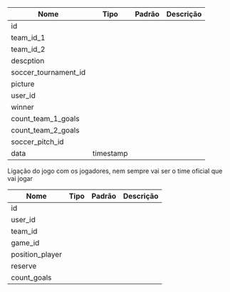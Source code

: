 | Nome | Tipo | Padrão | Descrição |
|------|------|--------|-----------|
| id |  |  |  |
| team_id_1 |  |  |  |
| team_id_2 |  |  |  |
| descption |  |  |  |
| soccer_tournament_id |  |  |  |
| picture |  |  |  |
| user_id |  |  |  |
| winner |  |  |  |
| count_team_1_goals |  |  |  |
| count_team_2_goals |  |  |  |
| soccer_pitch_id |  |  |  |
| data | timestamp |  |  |


Ligação do jogo com os jogadores, nem sempre vai ser o time oficial que vai jogar

| Nome | Tipo | Padrão | Descrição |
|------|------|--------|-----------|
| id |  |  |  |
| user_id |  |  |  |
| team_id |  |  |  |
| game_id |  |  |  |
| position_player |  |  |  |
| reserve |  |  |  |
| count_goals |  |  |  |